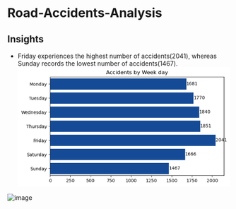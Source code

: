 # Road-Accidents-Analysis




## Insights
- Friday experiences the highest number of accidents(2041), whereas Sunday records the lowest number of accidents(1467).
![Description of the image](acc_weekday.png)


![image](https://github.com/user-attachments/assets/f837008e-2fb6-44eb-89ae-115ebdadb4ce)
